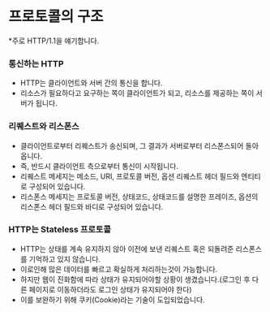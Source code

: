 # 프로토콜의 구조

*주로 HTTP/1.1을 얘기합니다.

### 통신하는 HTTP

- HTTP는 클라이언트와 서버 간의 통신을 합니다.
- 리소스가 필요하다고 요구하는 쪽이 클라이언트가 되고, 리소스를 제공하는 쪽이 서버가 됩니다.

### 리퀘스트와 리스폰스

- 클라이언트로부터 리퀘스트가 송신되며, 그 결과가 서버로부터 리스폰스되어 돌아옵니다.
- 즉, 반드시 클라이언트 측으로부터 통신이 시작됩니다.
- 리퀘스트 메세지는 메소드, URI, 프로토콜 버전, 옵션 리퀘스트 헤더 필드와 엔티티로 구성되어 있습니다.
- 리스폰스 메세지는 프로토콜 버전, 상태코드, 상태코드를 설명한 프레이즈, 옵션의 리스폰스 헤더 필드와 바디로 구성되어 있습니다.

### HTTP는 Stateless 프로토콜

- HTTP는 상태를 계속 유지하지 않아 이전에 보낸 리퀘스트 혹은 되돌려준 리스폰스를 기억하고 있지 않습니다.
- 이로인해 많은 데이터를 빠르고 확실하게 처리하는것이 가능합니다.
- 하지만 웹이 진화함에 따라 상태가 유지되어야할 상황이 생겼습니다.(로그인 후 다른 페이지로 이동하더라도 로그인 상태가 유지되어야 한다)
- 이를 보완하기 위해 쿠키(Cookie)라는 기술이 도입되었습니다.
